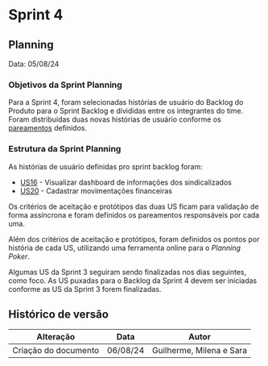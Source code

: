 # Sprint 4

## Planning

Data: 05/08/24

### Objetivos da Sprint Planning

Para a Sprint 4, foram selecionadas histórias de usuário do Backlog do Produto para o Sprint Backlog e divididas entre os integrantes do time. Foram distribuídas duas novas histórias de usuário conforme os [pareamentos](./pareamentos4.md) definidos.

### Estrutura da Sprint Planning

As histórias de usuário definidas pro sprint backlog foram:

- [US16](#31) - Visualizar dashboard de informações dos sindicalizados
- [US20](#35) - Cadastrar movimentações financeiras

Os critérios de aceitação e protótipos das duas US ficam para validação de forma assíncrona e foram definidos os pareamentos responsáveis por cada uma.

Além dos critérios de aceitação e protótipos, foram definidos os pontos por história de cada US, utilizando uma ferramenta online para o _Planning Poker_.

Algumas US da Sprint 3 seguiram sendo finalizadas nos dias seguintes, como foco. As US puxadas para o Backlog da Sprint 4 devem ser iniciadas conforme as US da Sprint 3 forem finalizadas.

## Histórico de versão

| Alteração            | Data     | Autor                    |
| -------------------- | -------- | ------------------------ |
| Criação do documento | 06/08/24 | Guilherme, Milena e Sara |
